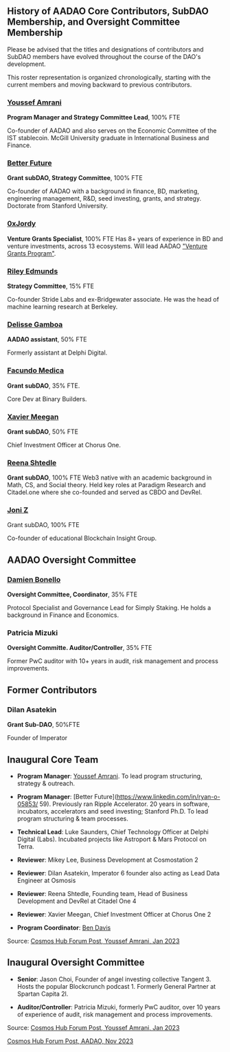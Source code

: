 ## History of AADAO Core Contributors, SubDAO Membership, and Oversight Committee Membership

Please be advised that the titles and designations of contributors and SubDAO members have evolved throughout the course of the DAO's development. 

This roster representation is organized chronologically, starting with the current members and moving backward to previous contributors.




### [Youssef Amrani](https://x.com/youssef_amrani) 
**Program Manager and Strategy Committee Lead**, 100% FTE

Co-founder of AADAO and also serves on the Economic Committee of the IST stablecoin. McGill University graduate in International Business and Finance.

### [Better Future](https://x.com/BetterCio)  
**Grant subDAO, Strategy Committee**, 100% FTE

Co-founder of AADAO with a background in finance, BD, marketing, engineering management, R&D, seed investing, grants, and strategy. Doctorate from Stanford University.

### [0xJordy](https://x.com/0xjordy)
**Venture Grants Specialist**, 100% FTE
Has 8+ years of experience in BD and venture investments, across 13 ecosystems. Will lead AADAO ["Venture Grants Program"](https://www.atomaccelerator.com/blog/introducing-the-cosmos-hubs-first-venture-grant-elys-network).

### [Riley Edmunds](https://x.com/interchainriley)  
**Strategy Committee**, 15% FTE 

Co-founder Stride Labs and ex-Bridgewater associate. He was the head of machine learning research at Berkeley.

### [Delisse Gamboa](https://www.linkedin.com/in/delisse-gamboa/)  
**AADAO assistant**, 50% FTE

Formerly assistant at Delphi Digital.

### [Facundo Medica](https://x.com/FacundoMedica)  
**Grant subDAO**, 35% FTE.

Core Dev at Binary Builders.

### [Xavier Meegan](https://x.com/0xave) 
**Grant subDAO**, 50% FTE

Chief Investment Officer at Chorus One.

### [Reena Shtedle](https://x.com/neshtedle) 
**Grant subDAO**, 100% FTE
Web3 native with an academic background in Math, CS, and Social theory. Held key roles at Paradigm Research and Citadel.one where she co-founded and served as CBDO and DevRel.

### [Joni Z](https://x.com/Curious__J)  
Grant subDAO, 100% FTE

Co-founder of educational Blockchain Insight Group.


## AADAO Oversight Committee

### [Damien Bonello](https://x.com/damobon)  
**Oversight Committee, Coordinator**, 35% FTE

Protocol Specialist and Governance Lead for Simply Staking. He holds a background in Finance and Economics.

### Patricia Mizuki  
**Oversight Committe. Auditor/Controller**, 35% FTE 

Former PwC auditor with 10+ years in audit, risk management and process improvements.

## Former Contributors

### Dilan Asatekin 
**Grant Sub-DAO**, 50%FTE  

Founder of Imperator

## Inaugural Core Team

* **Program Manager**: [Youssef Amrani](https://x.com/youssef_amrani). To lead program structuring, strategy & outreach.

* **Program Manager**: [Better Future](https://www.linkedin.com/in/ryan-o-05853/ 59). Previously ran Ripple Accelerator. 20 years in software, incubators, accelerators and seed investing; Stanford Ph.D. To lead program structuring & team processes.

* **Technical Lead**: Luke Saunders, Chief Technology Officer at Delphi Digital (Labs). Incubated projects like Astroport & Mars Protocol on Terra.
  
* **Reviewer**: Mikey Lee, Business Development at Cosmostation 2

* **Reviewer**: Dilan Asatekin, Imperator 6 founder also acting as Lead Data Engineer at Osmosis

* **Reviewer**: Reena Shtedle, Founding team, Head of Business Development and DevRel at Citadel One 4

* **Reviewer**: Xavier Meegan, Chief Investment Officer at Chorus One 2

* **Program Coordinator**: [Ben Davis](https://x.com/The_BendyOne)

Source: [Cosmos Hub Forum Post, Youssef Amrani, Jan 2023](https://forum.cosmos.network/t/funding-the-cosmos-hub-grant-program/8965?u=cosmos_nanny)

## Inaugural Oversight Committee

* **Senior**: Jason Choi, Founder of angel investing collective Tangent 3. Hosts the popular Blockcrunch podcast 1. Formerly General Partner at Spartan Capita 2l.

* **Auditor/Controller**: Patricia Mizuki, formerly PwC auditor, over 10 years of experience of audit, risk management and process improvements.

Source: [Cosmos Hub Forum Post, Youssef Amrani, Jan 2023](https://forum.cosmos.network/t/funding-the-cosmos-hub-grant-program/8965?u=cosmos_nanny)

[Cosmos Hub Forum Post, AADAO, Nov 2023](https://forum.cosmos.network/t/proposal-895-accepted-funding-atom-accelerator-dao-for-2024/12249?u=cosmos_nanny)

